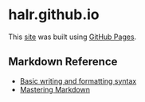 # halr.github.io
This [site](https://halr.github.io) was built using [GitHub Pages](https://pages.github.com/).

## Markdown Reference
* [Basic writing and formatting syntax](https://docs.github.com/en/free-pro-team@latest/github/writing-on-github/basic-writing-and-formatting-syntax)
* [Mastering Markdown](https://guides.github.com/features/mastering-markdown/)
